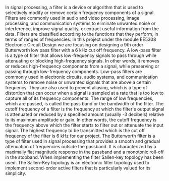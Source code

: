 In signal processing, a filter is a device or algorithm that is used to selectively modify or remove 
certain frequency components of a signal. Filters are commonly used in audio and video processing, 
image processing, and communication systems to eliminate unwanted noise or interference, improve 
signal quality, or extract useful information from the data. Filters are classified according to the 
functions that they perform, in terms of ranges of frequencies. In this project under the module 
EE5308 Electronic Circuit Design we are focusing on designing a 9th order Butterworth low pass 
filter with a 6 kHz cut off frequency. 
A low-pass filter is a type of filter that allows low-frequency signals to pass through while attenuating 
or blocking high-frequency signals. In other words, it removes or reduces high-frequency components 
from a signal, while preserving or passing through low-frequency components. Low-pass filters are 
commonly used in electronic circuits, audio systems, and communication systems to remove noise or 
unwanted signals that are above a certain frequency. They are also used to prevent aliasing, which is 
a type of distortion that can occur when a signal is sampled at a rate that is too low to capture all of 
its frequency components. The range of low frequencies, which are passed, is called the pass band or 
the bandwidth of the filter.
The cutoff frequency of a filter is the frequency at which the filter's output signal is attenuated or 
reduced by a specified amount (usually -3 decibels) relative to its maximum amplitude or gain. In 
other words, the cutoff frequency is the frequency above which the filter starts to filter out or attenuate 
the input signal. The highest frequency to be transmitted which is the cut off frequency of the filter is 
6 kHz for our project.
The Butterworth filter is a type of filter used in signal processing that provides a smooth and gradual 
attenuation of frequencies outside the passband. It is characterized by a maximally flat magnitude 
response in the passband and a monotonic roll-off in the stopband. When implementing the filter 
Sallen-key topology has been used. The Sallen–Key topology is an electronic filter topology used to 
implement second-order active filters that is particularly valued for its simplicity.
